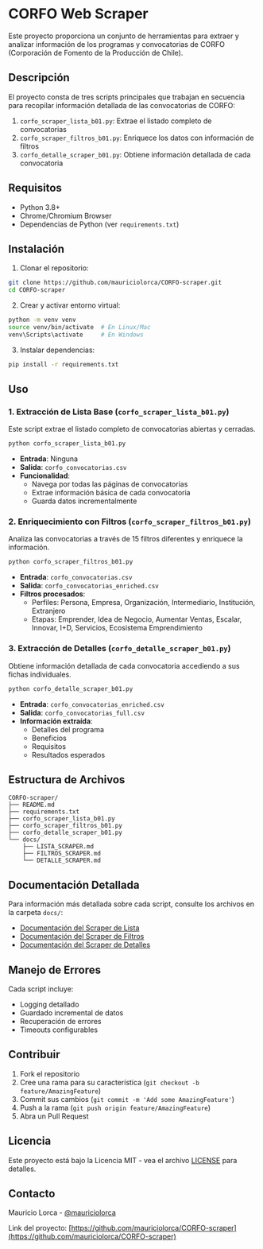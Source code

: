# CORFO Web Scraper

Este proyecto proporciona un conjunto de herramientas para extraer y analizar información de los programas y convocatorias de CORFO (Corporación de Fomento de la Producción de Chile).

## Descripción

El proyecto consta de tres scripts principales que trabajan en secuencia para recopilar información detallada de las convocatorias de CORFO:

1. `corfo_scraper_lista_b01.py`: Extrae el listado completo de convocatorias
2. `corfo_scraper_filtros_b01.py`: Enriquece los datos con información de filtros
3. `corfo_detalle_scraper_b01.py`: Obtiene información detallada de cada convocatoria

## Requisitos

- Python 3.8+
- Chrome/Chromium Browser
- Dependencias de Python (ver `requirements.txt`)

## Instalación

1. Clonar el repositorio:
```bash
git clone https://github.com/mauriciolorca/CORFO-scraper.git
cd CORFO-scraper
```

2. Crear y activar entorno virtual:
```bash
python -m venv venv
source venv/bin/activate  # En Linux/Mac
venv\Scripts\activate     # En Windows
```

3. Instalar dependencias:
```bash
pip install -r requirements.txt
```

## Uso

### 1. Extracción de Lista Base (`corfo_scraper_lista_b01.py`)

Este script extrae el listado completo de convocatorias abiertas y cerradas.

```bash
python corfo_scraper_lista_b01.py
```

- **Entrada**: Ninguna
- **Salida**: `corfo_convocatorias.csv`
- **Funcionalidad**:
  - Navega por todas las páginas de convocatorias
  - Extrae información básica de cada convocatoria
  - Guarda datos incrementalmente

### 2. Enriquecimiento con Filtros (`corfo_scraper_filtros_b01.py`)

Analiza las convocatorias a través de 15 filtros diferentes y enriquece la información.

```bash
python corfo_scraper_filtros_b01.py
```

- **Entrada**: `corfo_convocatorias.csv`
- **Salida**: `corfo_convocatorias_enriched.csv`
- **Filtros procesados**:
  - Perfiles: Persona, Empresa, Organización, Intermediario, Institución, Extranjero
  - Etapas: Emprender, Idea de Negocio, Aumentar Ventas, Escalar, Innovar, I+D, Servicios, Ecosistema Emprendimiento

### 3. Extracción de Detalles (`corfo_detalle_scraper_b01.py`)

Obtiene información detallada de cada convocatoria accediendo a sus fichas individuales.

```bash
python corfo_detalle_scraper_b01.py
```

- **Entrada**: `corfo_convocatorias_enriched.csv`
- **Salida**: `corfo_convocatorias_full.csv`
- **Información extraída**:
  - Detalles del programa
  - Beneficios
  - Requisitos
  - Resultados esperados

## Estructura de Archivos

```
CORFO-scraper/
├── README.md
├── requirements.txt
├── corfo_scraper_lista_b01.py
├── corfo_scraper_filtros_b01.py
├── corfo_detalle_scraper_b01.py
└── docs/
    ├── LISTA_SCRAPER.md
    ├── FILTROS_SCRAPER.md
    └── DETALLE_SCRAPER.md
```

## Documentación Detallada

Para información más detallada sobre cada script, consulte los archivos en la carpeta `docs/`:

- [Documentación del Scraper de Lista](docs/LISTA_SCRAPER.md)
- [Documentación del Scraper de Filtros](docs/FILTROS_SCRAPER.md)
- [Documentación del Scraper de Detalles](docs/DETALLE_SCRAPER.md)

## Manejo de Errores

Cada script incluye:
- Logging detallado
- Guardado incremental de datos
- Recuperación de errores
- Timeouts configurables

## Contribuir

1. Fork el repositorio
2. Cree una rama para su característica (`git checkout -b feature/AmazingFeature`)
3. Commit sus cambios (`git commit -m 'Add some AmazingFeature'`)
4. Push a la rama (`git push origin feature/AmazingFeature`)
5. Abra un Pull Request

## Licencia

Este proyecto está bajo la Licencia MIT - vea el archivo [LICENSE](LICENSE) para detalles.

## Contacto

Mauricio Lorca - [@mauriciolorca](https://github.com/mauriciolorca)

Link del proyecto: [https://github.com/mauriciolorca/CORFO-scraper](https://github.com/mauriciolorca/CORFO-scraper)

